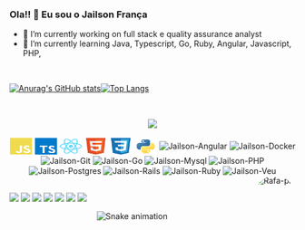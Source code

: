 ### Ola!! 👋 Eu sou o Jailson França



- 🔭 I’m currently working on full stack e quality assurance analyst
- 🌱 I’m currently learning Java, Typescript, Go, Ruby, Angular, Javascript, PHP, 

<br>

<div style="display:flex;" align="center" >
  <a href="https://github.com/jailcomfranssa">
  
  [![Anurag's GitHub stats](https://github-readme-stats.vercel.app/api?username=jailcomfranssa&show_icons=true&theme=dark)](https://github.com/anuraghazra/github-readme-stats)
    
  [![Top Langs](https://github-readme-stats.vercel.app/api/top-langs/?username=jailcomfranssa&show_icons=true&theme=dark)](https://github.com/anuraghazra/github-readme-stats)
 </div>
  
  
  ##
  
  
  <div  align="center">
    <a href="https://github.com/jailcomfranssa">
      <img align="center" src="https://github-readme-stats.vercel.app/api/pin/?username=jailcomfranssa&show_icons=true&theme=dark&repo=github-readme-stats" />
    </a>
  </div>


  <div style="display: inline_block" align="center"><br>
  <img align="center" alt="Jailson-Js" height="30" width="40" src="https://raw.githubusercontent.com/devicons/devicon/master/icons/javascript/javascript-plain.svg">
  <img align="center" alt="Jailson-Ts" height="30" width="40" src="https://raw.githubusercontent.com/devicons/devicon/master/icons/typescript/typescript-plain.svg">
  <img align="center" alt="Jailson-React" height="30" width="40" src="https://raw.githubusercontent.com/devicons/devicon/master/icons/react/react-original.svg">
  <img align="center" alt="Jailson-HTML" height="30" width="40" src="https://raw.githubusercontent.com/devicons/devicon/master/icons/html5/html5-original.svg">
  <img align="center" alt="Jailson-CSS" height="30" width="40" src="https://raw.githubusercontent.com/devicons/devicon/master/icons/css3/css3-original.svg">
  <img align="center" alt="Jailson-Python" height="30" width="40" src="https://raw.githubusercontent.com/devicons/devicon/master/icons/python/python-original.svg">
  <img align="center" alt="Jailson-Angular" height="30" width="40" src="https://icongr.am/devicon/angularjs-original.svg?size=128&color=currentColor">
  <img align="center" alt="Jailson-Docker" height="30" width="40" src="https://icongr.am/devicon/docker-original-wordmark.svg?size=128&color=currentColor">
  <img align="center" alt="Jailson-Git" height="30" width="40" src="https://icongr.am/devicon/git-original.svg?size=128&color=currentColor">
  <img align="center" alt="Jailson-Go" height="30" width="40" src="https://icongr.am/devicon/go-original.svg?size=128&color=currentColor">
  <img align="center" alt="Jailson-Mysql" height="30" width="40" src="https://icongr.am/devicon/mysql-original-wordmark.svg?size=128&color=currentColor">
  <img align="center" alt="Jailson-PHP" height="30" width="40" src="https://icongr.am/devicon/php-original.svg?size=128&color=currentColor">
  <img align="center" alt="Jailson-Postgres" height="30" width="40" src="https://icongr.am/devicon/postgresql-original.svg?size=128&color=currentColor">
  <img align="center" alt="Jailson-Rails" height="30" width="40" src="https://icongr.am/devicon/rails-original-wordmark.svg?size=128&color=currentColor">
  <img align="center" alt="Jailson-Ruby" height="30" width="40" src="https://icongr.am/devicon/ruby-original.svg?size=128&color=currentColor">
  <img align="center" alt="Jailson-Veu" height="30" width="40" src="https://icongr.am/devicon/vuejs-original.svg?size=128&color=currentColor">
  <img align="right" alt="Rafa-pic" height="150" style="border-radius:50px;" src="https://user-images.githubusercontent.com/6586926/168694087-902bde2f-5249-468d-88f5-805ba022ef3b.gif">
</div>

##
  
  <div>
      <a href="#" target="_blank"><img src="https://img.shields.io/badge/YouTube-FF0000?style=for-the-badge&logo=youtube&logoColor=white" target="_blank"></a>
  <a href="https://instagram.com/jailson.defranca" target="_blank"><img src="https://img.shields.io/badge/-Instagram-%23E4405F?style=for-the-badge&logo=instagram&logoColor=white" target="_blank"></a>
 	<a href="#" target="_blank"><img src="https://img.shields.io/badge/Twitch-9146FF?style=for-the-badge&logo=twitch&logoColor=white" target="_blank"></a>
 <a href="Jailson#6695" target="_blank"><img src="https://img.shields.io/badge/Discord-7289DA?style=for-the-badge&logo=discord&logoColor=white" target="_blank"></a> 
  <a href = "mailto:jailson.franca@dce.ufpb.br"><img src="https://img.shields.io/badge/-Gmail-%23333?style=for-the-badge&logo=gmail&logoColor=white" target="_blank"></a>
  <a href="https://www.linkedin.com/in/jailson-silva-de-fran%C3%A7a-31468ba8/" target="_blank"><img src="https://img.shields.io/badge/-LinkedIn-%230077B5?style=for-the-badge&logo=linkedin&logoColor=white" target="_blank"></a> 
    <a href="#" target="_blank"><img src="https://img.shields.io/badge/WhatsApp-25D366?style=for-the-badge&logo=whatsapp&logoColor=white" target="_blank"></a> 
  </div>


<div align="center">
  
  ![Snake animation](https://github.com/jailcomfranssa/jailcomfranssa/blob/output/github-contribution-grid-snake.svg)
  
</div>

